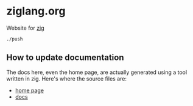 # ziglang.org

Website for [zig](https://github.com/andrewrk/zig)

```
./push
```

## How to update documentation

The docs here, even the home page, are actually generated using a
tool written in zig. Here's where the source files are:
 * [home page](https://github.com/zig-lang/zig/blob/master/doc/home.html.in)
 * [docs](https://github.com/zig-lang/zig/blob/master/doc/langref.html.in)
